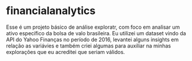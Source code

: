 # financialanalytics
Esse é um projeto básico de análise exploratr, com foco  em analisar um ativo específico da bolsa de valo  brasileira.
Eu utilizei um dataset vindo da API do Yahoo Finanças no período de  2016, levantei alguns insights  em relação as variávies e também criei algumas para auxiliar na minhas explorações que eu acreditei que seriam válidos. 

